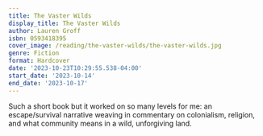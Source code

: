 ```yaml
---
title: The Vaster Wilds
display_title: The Vaster Wilds
author: Lauren Groff
isbn: 0593418395
cover_image: /reading/the-vaster-wilds/the-vaster-wilds.jpg
genre: Fiction
format: Hardcover
date: '2023-10-23T10:29:55.538-04:00'
start_date: '2023-10-14'
end_date: '2023-10-17'
---
```


Such a short book but it worked on so many levels for me: an escape/survival narrative weaving in commentary on colonialism, religion, and what community means in a wild, unforgiving land.
